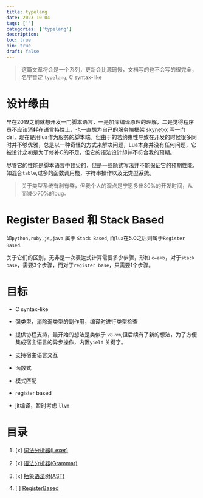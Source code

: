 ```yaml
---
title: typelang
date: 2023-10-04
tags: ['']
categories: ['typelang']
description: 
toc: true
pin: true
draft: false
---
```


> 这篇文章将会是一个系列，更新会比源码慢，文档写的也不会写的很完全，名字暂定 `typelang`, C syntax-like


# 设计缘由

早在2019之前就想开发一门脚本语言，一是加深编译原理的理解，二是觉得程序员不应该消耗在语言特性上，也一直想为自己的服务端框架 [skynet-x](/post/skynet/skynet) 写一门dsl，现在是用lua作为服务的脚本端。但由于的若约束性导致在开发的时候很多同时并不够优雅，总是以一种奇怪的方式来解决问题，Lua本身并没有任何问题，它被设计之初是为了修补C的不足，但它的语法设计却并不符合我的预期。

尽管它的性能是脚本语言中顶尖的，但是一些隐式写法并不能保证它的预期性能，如混合`table`,过多的函数调用栈，字符串操作以及无类型系统。

> 关于类型系统有利有弊，但我个人的观点是宁愿多出30%的开发时间，从而减少70%的bug。


<!--more-->

# Register Based 和 Stack Based

如`python,ruby,js,java` 属于 `Stack Based`, 而`lua`在5.0之后则属于`Register Based`.


关于它们的区别，无非是一次表达式计算需要多少步骤，形如 `c=a+b`，对于`stack base`，需要3个步骤，而对于`register base`，只需要1个步骤。



# 目标

+ C syntax-like

+ 强类型，消除弱类型的副作用，编译时进行类型检查

+ 提供协程支持，最开始的想法是类似于 `v8-vm`,但后续有了新的想法，为了方便集成宿主语言的异步操作，内置`yield` 关键字。

+ 支持宿主语言交互

+ 函数式

+ 模式匹配

+ register based

+ jit编译，暂时考虑 `llvm`





# 目录

1. [x] [词法分析器(Lexer)](/post/typelang/1) 

2. [x] [语法分析器(Grammar)](/post/typelang/2) 

3. [x] [抽象语法树(AST)](/post/typelang/3)

4. [ ] [RegisterBased](/post/typelang/4)



